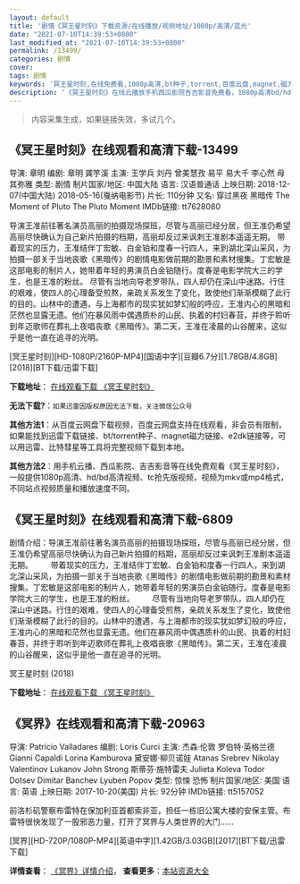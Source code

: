 ```yaml
---
layout: default
title: '剧情《冥王星时刻》下载资源/在线播放/视频地址/1080p/高清/蓝光'
date: "2021-07-10T14:39:53+0800"
last_modified_at: "2021-07-10T14:39:53+0800"
permalink: /13499/
categories: 剧情
cover:
tags: 剧情
keywords: '冥王星时刻,在线免费看,1080p高清,bt种子,torrent,百度云盘,magnet,磁力链,迅雷下载资源'
description: '《冥王星时刻》在线云播放手机西瓜影院吉吉影音免费看，1080p高清bd/hd未删减完整版和tc抢先枪版，mkv/mp4格式，附带bt/torrent种子、magnet/磁力链、百度云盘、网盘资源迅雷下载链接'
---
```


>内容采集生成，如果链接失效，多试几个。


## 《冥王星时刻》在线观看和高清下载-13499

导演: 章明 编剧: 章明 龚竽溪 主演: 王学兵 刘丹 曾美慧孜 易平 易大千 李心然 母其弥雅 类型: 剧情 制片国家/地区: 中国大陆 语言: 汉语普通话 上映日期: 2018-12-07(中国大陆) 2018-05-16(戛纳电影节) 片长: 110分钟 又名: 穿过黑夜 黑暗传 The Moment of Pluto The Pluto Moment IMDb链接: tt7628080

导演王准前往著名演员高丽的拍摄现场探班，尽管与高丽已经分居，但王准仍希望高丽尽快确认为自己新片拍摄的档期，高丽却反过来讽刺王准剧本遥遥无期。 带着现实的压力，王准结伴丁宏敏、白金铂和度春一行四人，来到湖北深山采风，为拍摄一部关于当地丧歌《黑暗传》的剧情电影做前期的勘景和素材搜集。丁宏敏是这部电影的制片人，她带着年轻的男演员白金铂随行。度春是电影学院大三的学生，也是王准的粉丝。 尽管有当地向导老罗带队，四人却仍在深山中迷路。行住的艰难，使四人的心理备受煎熬，亲疏关系发生了变化，致使他们渐渐模糊了此行的目的。山林中的遭遇，与上海都市的现实犹如梦幻般的呼应，王准内心的黑暗和茫然也显露无遗。他们在暴风雨中偶遇质朴的山民、执着的村妇春苔，并终于聆听到年迈歌师在葬礼上夜唱丧歌《黑暗传》。第二天，王准在凌晨的山谷醒来，这似乎是他一直在追寻的光明。


[冥王星时刻][HD-1080P/2160P-MP4][国语中字][豆瓣6.7分][1.78GB/4.8GB][2018][BT下载/迅雷下载]

**下载地址**： [在线观看下载 《冥王星时刻》](https://www.btdx8.com/torrent/mwxsk_2018.html) 


**无法下载?**：`如果迅雷因版权原因无法下载，关注微信公众号 `

**其他方法1**：从百度云网盘下载视频，百度云网盘支持在线观看，非会员有限制，如果能找到迅雷下载链接、bt/torrent种子、magnet磁力链接、e2dk链接等，可以用迅雷、比特彗星等工具将完整视频下载到本地。

**其他方法2**：用手机云播、西瓜影院、吉吉影音等在线免费观看《冥王星时刻》，一般提供1080p高清、hd/bd高清视频、tc抢先版视频，视频为mkv或mp4格式，不同站点视频质量和播放速度不同。


## 《冥王星时刻》在线观看和高清下载-6809

剧情介绍：导演王准前往著名演员高丽的拍摄现场探班，尽管与高丽已经分居，但王准仍希望高丽尽快确认为自己新片拍摄的档期，高丽却反过来讽刺王准剧本遥遥无期。 　　带着现实的压力，王准结伴丁宏敏、白金铂和度春一行四人，来到湖北深山采风，为拍摄一部关于当地丧歌《黑暗传》的剧情电影做前期的勘景和素材搜集。丁宏敏是这部电影的制片人，她带着年轻的男演员白金铂随行。度春是电影学院大三的学生，也是王准的粉丝。 　　尽管有当地向导老罗带队，四人却仍在深山中迷路。行住的艰难，使四人的心理备受煎熬，亲疏关系发生了变化，致使他们渐渐模糊了此行的目的。山林中的遭遇，与上海都市的现实犹如梦幻般的呼应，王准内心的黑暗和茫然也显露无遗。他们在暴风雨中偶遇质朴的山民、执着的村妇春苔，并终于聆听到年迈歌师在葬礼上夜唱丧歌《黑暗传》。第二天，王准在凌晨的山谷醒来，这似乎是他一直在追寻的光明。


冥王星时刻 (2018)

**下载地址**： [在线观看下载 《冥王星时刻》](https://www.btbtdy.me/btdy/dy14294.html) 


## 《冥界》在线观看和高清下载-20963

导演: Patricio Valladares 编剧: Loris Curci 主演: 杰森·伦敦 罗伯特·英格兰德 Gianni Capaldi Lorina Kamburova 黛安娜·柳贝诺娃 Atanas Srebrev Nikolay Valentinov Lukanov John Strong 斯蒂芬·施特雷夫 Julieta Koleva Todor Dotsev Dimitar Banchev Lyuben Popov 类型: 惊悚 恐怖 制片国家/地区: 美国 语言: 英语 上映日期: 2017-10-20(美国) 片长: 92分钟 IMDb链接: tt5157052

前洛杉矶警察布雷特在保加利亚首都索非亚，担任一栋旧公寓大楼的安保主管。布雷特很快发现了一股邪恶力量，打开了冥界与人类世界的大门……


[冥界][HD-720P/1080P-MP4][英语中字][1.42GB/3.03GB][2017][BT下载/迅雷下载]

**详情查看**： [《冥界》详情介绍](/movie/20963/)， **查看更多**：[本站资源大全](/movie/t/all/)

